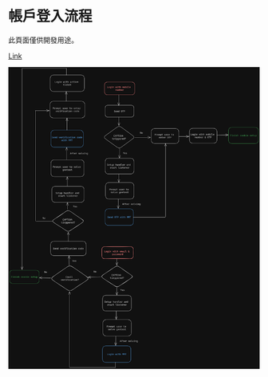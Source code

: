 # 帳戶登入流程

此頁面僅供開發用途。

[Link](https://excalidraw.com/#json=yaVxeJhtQEzD6zsBT_kZg,_Tr2y72VxUOmDTkJ1CozmA)

<!-- markdownlint-disable MD033 -->
<p></p>

![Account Login Workflow Graph](../../../../src/assets/images/Workflow.png)
